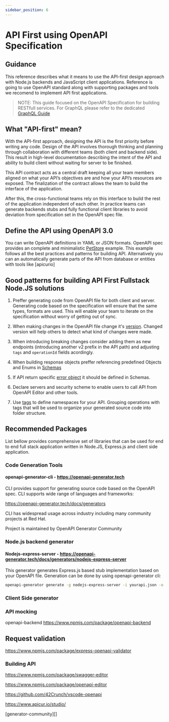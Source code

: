 ```yaml
---
sidebar_position: 6
---
```


# API First using OpenAPI Specification 

## Guidance

This reference describes what it means to use the API-first design approach with Node.js backends and JavaScript client applications. Reference is going to use OpenAPI standard along with supporting packages and tools we recomend to implement API first applications.

> NOTE: This guide focused on the OpenAPI Specification for building RESTfull services. 
For GraphQL please refer to the dedicated [GraphQL Guide][]

## What "API-first" mean?

With the API-first approach, designing the API is the first priority before writing any code. Design of the API involves thorough thinking and planning through collaboration with different teams (both client and backend side). This result in high-level documentation describing the intent of the API and ability to build client without waiting for server to be finished.

This API contract acts as a central draft keeping all your team members aligned on what your API’s objectives are and how your API’s resources are exposed. The finalization of the contract allows the team to build the interface of the application.

After this, the cross-functional teams rely on this interface to build the rest of the application independent of each other. In practice teams can generate backends stubs and fully functional client libraries to avoid deviation from specification set in the OpenAPI spec file.

## Define the API using OpenAPI 3.0

You can write OpenAPI definitions in YAML or JSON formats. 
OpenAPI spec provides an complete and minimalistic [PetStore](https://github.com/OAI/OpenAPI-Specification/blob/main/examples/v3.0/petstore-expanded.yaml) example.
This example follows all the best practices and patterns for building API.
Alternatively you can an automatically generate parts of the API from database or entities 
with tools like [apicurio]


 ## Good patterns for building API First Fullstack Node.JS solutions

1. Preffer generating code from OpenAPI file for both client and server. Generating code based on the specification will ensure that the same types, formats are used. This will enable your team to iterate on the specification without worry of getting out of sync.

2. When making changes in the OpenAPI file change it's [version](https://github.com/OAI/OpenAPI-Specification/blob/main/examples/v3.0/petstore-expanded.yaml#L3). Changed version will help others to detect what kind of changes were made.

3. When introducing breaking changes consider adding them as new endpoints (introducing another v2 prefix in the API path) and adjusting `tags` and `operationId` fields acordingly.

 
4. When building response objects preffer referencing predefined Objects and Enums in [Schemas](https://swagger.io/docs/specification/data-models/)

 
5. If API return specific [error object](https://github.com/OAI/OpenAPI-Specification/blob/main/examples/v3.0/petstore-expanded.yaml#L148-L158) it should be defined in Schemas.

6. Declare servers and security scheme to enable users to call API from OpenAPI Editor and other tools. 

7. Use [tags](https://swagger.io/docs/specification/grouping-operations-with-tags/) to define namespaces for your API. Grouping operations with tags that will be used to organize your generated source code into folder structure.

## Recommended Packages

List bellow provides comprehensive set of libraries that can be used for end to end full stack application written in Node.JS, Express.js and client side application.

### Code Generation Tools

#### openapi-generator-cli - <https://openapi-generator.tech>

CLI provides support for generating source code based on the OpenAPI spec. CLI supports wide range of languages and frameworks:

https://openapi-generator.tech/docs/generators

CLI has widespread usage across industry including many community projects at Red Hat.

Project is maintained by OpenAPI Generator Community


### Node.js backend generator

#### Nodejs-express-server - <https://openapi-generator.tech/docs/generators/nodejs-express-server>

This generator generates Express.js based stub implementation based on your OpenAPI file. Generation can be done by using openapi-generator cli:

```bash
openapi-generator generate -g nodejs-express-server -i yourapi.json -o ./yourproject
```

### Client Side generator


### API mocking

openapi-backend
https://www.npmjs.com/package/openapi-backend

## Request validation

https://www.npmjs.com/package/express-openapi-validator

### Building API

https://www.npmjs.com/package/swagger-editor

https://www.npmjs.com/package/openapi-editor

https://github.com/42Crunch/vscode-openapi

https://www.apicur.io/studio/

[generator-community][]  

[GraphQL Guide]: https://nodeshift.dev/nodejs-reference-architecture/functional-components/graphql